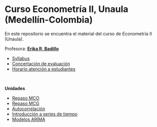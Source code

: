 # Curso Econometría II, Unaula (Medellín-Colombia)
En este repositorio se encuentra el material del curso de Econometría II (Unaula).

Profesora: [**Erika R. Badillo**](https://ebadilloe.github.io)

- [Syllabus](https://ebadilloe.github.io/EconometriaII/SYLLABUS.xlsx)<br>
- [Concertación de evaluación](https://ebadilloe.github.io/EconometriaII/Concertacionevaluacion.docx)<br>
- [Horario atención a estudiantes](https://ebadilloe.github.io/EconometriaII/Horarioatencion.docx)<br>
<br>

**Unidades** 

- [Repaso MCO](https://ebadilloe.github.io/EconometriaII/MCO/MCO.html)<br>
- [Repaso MCG](https://ebadilloe.github.io/EconometriaII/MCG/MCG.html)<br>
- [Autocorrelación](https://ebadilloe.github.io/EconometriaII/Autocorrelación/Autocorrelacion.html)<br>
- [Introducción a series de tiempo](https://ebadilloe.github.io/EconometriaII/IntroSeriesTiempo/IntroSeriesTiempo.html)<br>
- [Modelos ARIMA](https://ebadilloe.github.io/EconometriaII/IntroSeriesTiempo/ARIMA.html)<br>
